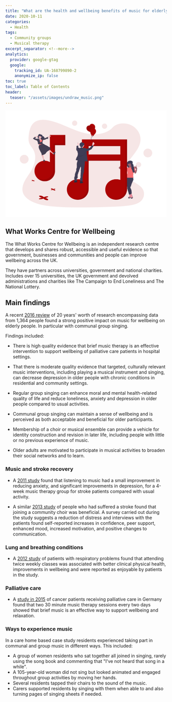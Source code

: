 ```yaml
---
title: "What are the health and wellbeing benefits of music for elderly people?"
date: 2020-10-11
categories:
  - Health
tags:
  - Community groups
  - Musical therapy
excerpt_separator: <!--more-->
analytics:
  provider: google-gtag
  google:
    tracking_id: UA-168799890-2
    anonymize_ip: false
toc: true
toc_label: Table of Contents
header:
  teaser: "/assets/images/undraw_music.png"
---
```


![](/assets/images/undraw_music.png)

## What Works Centre for Wellbeing

The What Works Centre for Wellbeing is an independent research centre that develops and shares robust, accessible and useful evidence so that government, businesses and communities and people can improve wellbeing across the UK.

They have partners across universities, government and national charities. Includes over 15 universities, the UK government and devolved administrations and charities like The Campaign to End Loneliness and The National Lottery.

## Main findings

A recent [2016 review](https://whatworkswellbeing.org/resources/music-singing-and-wellbeing/) of 20 years' worth of research encompassing data from 1,364 people found a strong positive impact on music for wellbeing on elderly people. In particular with communal group singing.

Findings included:

* There is high quality evidence that brief music therapy is an effective intervention to support wellbeing of palliative care patients in hospital settings.

* That there is moderate quality evidence that targeted, culturally relevant music interventions, including playing a musical instrument and singing, can decrease depression in older people with chronic conditions in residential and community settings.

* Regular group singing can enhance moral and mental health-related quality of life and reduce loneliness, anxiety and depression in older people compared to usual activities.

* Communal group singing can maintain a sense of wellbeing and is perceived as both acceptable and beneficial for older participants.

* Membership of a choir or musical ensemble can provide a vehicle for identity construction and revision in later life, including people with little or no previous experience of music.

* Older adults are motivated to participate in musical activities to broaden their social networks and to learn.

### Music and stroke recovery

* A [2011 study](https://pubmed.ncbi.nlm.nih.gov/22028163/) found that listening to music had a small improvement in reducing anxiety, and significant improvements in depression, for a 4-week music therapy group for stroke patients compared with usual activity.

* A similar [2013 study](https://content.iospress.com/articles/neurorehabilitation/nre916) of people who had suffered a stroke found that joining a community choir was beneficial. A survey carried out during the study suggests a reduction of distress and interviews with the patients found self-reported increases in confidence, peer support, enhanced mood, increased motivation, and positive changes to communication.

### Lung and breathing conditions

* A [2012 study](https://bmcpulmmed.biomedcentral.com/articles/10.1186/1471-2466-12-69) of patients with respiratory problems found that attending twice weekly classes was associated with better clinical physical health, improvements in wellbeing and were reported as enjoyable by patients in the study.

### Palliative care

* A [study in 2015](https://www.aerzteblatt.de/int/archive/article/172984) of cancer patients receiving palliative care in Germany found that two 30 minute music therapy sessions every two days showed that brief music is an effective way to support wellbeing and relaxation.

### Ways to experience music

In a care home based case study residents experienced taking part in communal and group music in different ways. This included:

- A group of women residents who sat together all joined in singing, rarely using the song book and commenting that "I've not heard that song in a while".
- A 105-year-old woman did not sing but looked animated and engaged throughout group activities by moving her hands.
- Several residents tapped their chairs to the sound of the music.
- Carers supported residents by singing with them when able to and also turning pages of singing sheets if needed.
